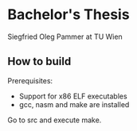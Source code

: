 # Bachelor's Thesis

Siegfried Oleg Pammer at TU Wien

## How to build

Prerequisites:
* Support for x86 ELF executables
* gcc, nasm and make are installed

Go to src and execute make.